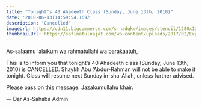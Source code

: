 ```yaml
---
title: "Tonight's 40 Ahadeeth Class (Sunday, June 13th, 2010)"
date: '2010-06-13T14:59:54.169Z'
description: 'Cancelled'
imageUrl: https://cdn11.bigcommerce.com/s-nadqkm/images/stencil/1280x1280/products/9331/1890/40hadithfawzaan_tn__86202.1406787212.jpg
thumbnailUrl: https://safinatulnajat.com/wp-content/uploads/2017/02/Explanatory-Notes-on-Imaam-An-Nawawees-Forty-Ahadeeth-Revised.jpg
---
```


As-salaamu ‘alaikum wa rahmatullahi wa barakaatuh,

This is to inform you that tonight’s 40 Ahadeeth class (Sunday, June 13th, 2010) is CANCELLED. Shaykh Abu ‘Abdur-Rahman will not be able to make it tonight. Class will resume next Sunday in-sha-Allah, unless further advised.

Please pass on this message. Jazakumullahu khair.

—
Dar As-Sahaba Admin
